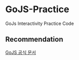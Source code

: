 # GoJS-Practice
GoJs Interactivity Practice Code

## Recommendation
[GoJS 공식 문서](https://gojs.net/latest/)
